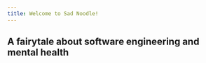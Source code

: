 ```yaml
---
title: Welcome to Sad Noodle!
---
```


## A fairytale about software engineering and mental health


